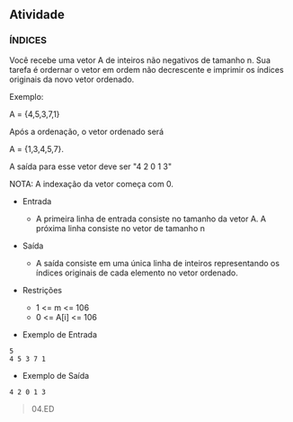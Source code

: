 ## Atividade

### ÍNDICES ###

Você recebe uma vetor A de inteiros não negativos de tamanho n. Sua tarefa é ordernar o vetor em ordem não decrescente e imprimir os índices originais da novo vetor ordenado.

Exemplo:

A = {4,5,3,7,1}

Após a ordenação, o vetor ordenado será

A = {1,3,4,5,7}.

A saída para esse vetor deve ser "4 2 0 1 3"

NOTA: A indexação da vetor começa com 0.

- Entrada
    - A primeira linha de entrada consiste no tamanho da vetor A. A próxima linha consiste no vetor de tamanho n
- Saída
    - A saída consiste em uma única linha de inteiros representando os índices originais de cada elemento no vetor ordenado.
- Restrições
    - 1 <= m <= 106
    - 0 <= A[i] <= 106

- Exemplo de Entrada
```
5
4 5 3 7 1
```
- Exemplo de Saída
```
4 2 0 1 3
```

> 04.ED
